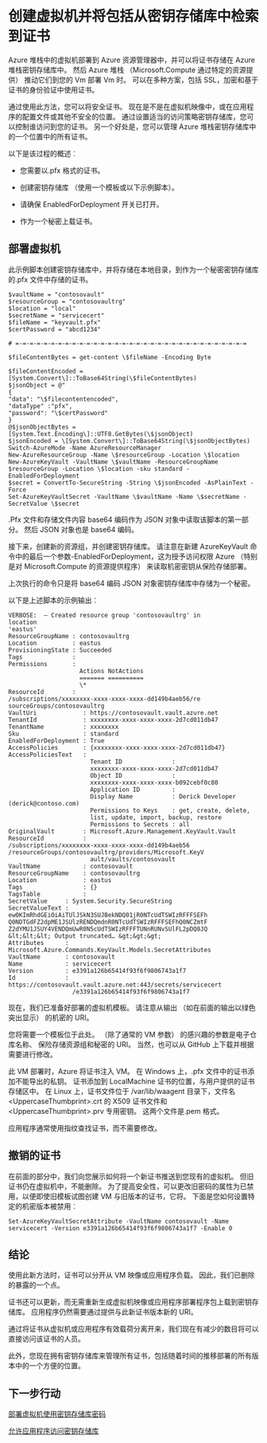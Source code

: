 <properties
    pageTitle="使用证书使用 Azure 堆栈密钥存储库中部署虚拟机 |Microsoft Azure"
    description="了解如何部署一个虚拟机，并注入 Azure 堆栈密钥存储区中的证书"
    services="azure-stack"
    documentationCenter=""
    authors="rlfmendes"
    manager="natmack"
    editor=""/>

<tags
    ms.service="azure-stack"
    ms.workload="na"
    ms.tgt_pltfrm="na"
    ms.devlang="na"
    ms.topic="get-started-article"
    ms.date="09/26/2016"
    ms.author="ricardom"/>

# <a name="create-vms-and-include-certificates-retrieved-from-key-vault"></a>创建虚拟机并将包括从密钥存储库中检索到证书

Azure 堆栈中的虚拟机部署到 Azure 资源管理器中，并可以将证书存储在 Azure 堆栈密钥存储库中。 然后 Azure 堆栈 （Microsoft.Compute 通过特定的资源提供） 推动它们到您的 Vm 部署 Vm 时。 可以在多种方案，包括 SSL，加密和基于证书的身份验证中使用证书。

通过使用此方法，您可以将安全证书。 现在是不是在虚拟机映像中，或在应用程序的配置文件或其他不安全的位置。 通过设置适当的访问策略密钥存储库，您可以控制谁访问到您的证书。 另一个好处是，您可以管理 Azure 堆栈密钥存储库中的一个位置中的所有证书。

以下是该过程的概述︰

-   您需要以.pfx 格式的证书。

-   创建密钥存储库 （使用一个模板或以下示例脚本）。

-   请确保 EnabledForDeployment 开关已打开。

-   作为一个秘密上载证书。

## <a name="deploying-vms"></a>部署虚拟机

此示例脚本创建密钥存储库中，并将存储在本地目录，到作为一个秘密密钥存储库的.pfx 文件中存储的证书。

    $vaultName = "contosovault"
    $resourceGroup = "contosovaultrg"
    $location = "local"
    $secretName = "servicecert"
    $fileName = "keyvault.pfx"
    $certPassword = "abcd1234"

    # =-=-=-=-=-=-=-=-=-=-=-=-=-=-=-=-=-=-=-=-=-=-=-=-=-=-=-=-=-=-=-=-=

    $fileContentBytes = get-content \$fileName -Encoding Byte

    $fileContentEncoded =
    [System.Convert\]::ToBase64String(\$fileContentBytes)
    $jsonObject = @"
    {
    "data": "\$filecontentencoded",
    "dataType" :"pfx",
    "password": "\$certPassword"
    }
    @$jsonObjectBytes = [System.Text.Encoding\]::UTF8.GetBytes(\$jsonObject)
    $jsonEncoded = \[System.Convert\]::ToBase64String(\$jsonObjectBytes)
    Switch-AzureMode -Name AzureResourceManager
    New-AzureResourceGroup -Name \$resourceGroup -Location \$location
    New-AzureKeyVault -VaultName \$vaultName -ResourceGroupName
    $resourceGroup -Location \$location -sku standard -EnabledForDeployment
    $secret = ConvertTo-SecureString -String \$jsonEncoded -AsPlainText -Force
    Set-AzureKeyVaultSecret -VaultName \$vaultName -Name \$secretName -SecretValue \$secret

.Pfx 文件和存储文件内容 base64 编码作为 JSON 对象中读取该脚本的第一部分。 然后 JSON 对象也是 base64 编码。

接下来，创建新的资源组，并创建密钥存储库。 请注意在新建 AzureKeyVault 命令中的最后一个参数-EnabledForDeployment，这为授予访问权限 Azure （特别是对 Microsoft.Compute 的资源提供程序） 来读取机密密钥从保险存储部署。

上次执行的命令只是将 base64 编码 JSON 对象密钥存储库中存储为一个秘密。

以下是上述脚本的示例输出︰

    VERBOSE:  – Created resource group 'contosovaultrg' in
    location
    'eastus'
    ResourceGroupName : contosovaultrg
    Location          : eastus
    ProvisioningState : Succeeded
    Tags              :
    Permissions       :
                        Actions NotActions
                        ======= ==========
                        \*
    ResourceId        :
    /subscriptions/xxxxxxxx-xxxx-xxxx-xxxx-dd149b4aeb56/re
    sourceGroups/contosovaultrg
    VaultUri             : https://contosovault.vault.azure.net
    TenantId             : xxxxxxxx-xxxx-xxxx-xxxx-2d7cd011db47
    TenantName           : xxxxxxxx
    Sku                  : standard
    EnabledForDeployment : True
    AccessPolicies       : {xxxxxxxx-xxxx-xxxx-xxxx-2d7cd011db47}
    AccessPoliciesText   :
                           Tenant ID              :
                           xxxxxxxx-xxxx-xxxx-xxxx-2d7cd011db47
                           Object ID              :
                           xxxxxxxx-xxxx-xxxx-xxxx-b092cebf0c80
                           Application ID         :
                           Display Name           : Derick Developer  (derick@contoso.com)
                           Permissions to Keys    : get, create, delete,
                           list, update, import, backup, restore
                           Permissions to Secrets : all
    OriginalVault        : Microsoft.Azure.Management.KeyVault.Vault
    ResourceId           :
    /subscriptions/xxxxxxxx-xxxx-xxxx-xxxx-dd149b4aeb56                 
    /resourceGroups/contosovaultrg/providers/Microsoft.KeyV
                           ault/vaults/contosovault
    VaultName            : contosovault
    ResourceGroupName    : contosovaultrg
    Location             : eastus
    Tags                 : {}
    TagsTable            :
    SecretValue     : System.Security.SecureString
    SecretValueText :
    ew0KImRhdGEiOiAiTUlJSkN3SUJBekNDQ01jR0NTcUdTSWIzRFFFSEFh
    Q0NDTGdFZ2dpME1JSUlzRENDQmdnR0NTcUdTSWIzRFFFSEFhQ0NCZmtF           
    Z2dYMU1JSUY4VENDQmUwR0N5cUdTSWIzRFFFTUNnRUNvSUlFL2pDQ0JQ
    &lt;&lt;&lt; Output truncated… &gt;&gt;&gt;
    Attributes      :
    Microsoft.Azure.Commands.KeyVault.Models.SecretAttributes
    VaultName       : contosovault
    Name            : servicecert
    Version         : e3391a126b65414f93f6f9806743a1f7
    Id              :
    https://contosovault.vault.azure.net:443/secrets/servicecert
                      /e3391a126b65414f93f6f9806743a1f7

现在，我们已准备好部署的虚拟机模板。 请注意从输出 （如在前面的输出以绿色突出显示） 的机密的 URI。

您将需要一个模板位于此处。 （除了通常的 VM 参数） 的感兴趣的参数是电子仓库名称、 保险存储资源组和秘密的 URI。 当然，也可以从 GitHub 上下载并根据需要进行修改。

此 VM 部署时，Azure 将证书注入 VM。
在 Windows 上，.pfx 文件中的证书添加不能导出的私钥。 证书添加到 LocalMachine 证书的位置，与用户提供的证书存储区中。 在 Linux 上，证书文件位于 /var/lib/waagent 目录下，文件名&lt;UppercaseThumbprint&gt;.crt 的 X509 证书文件和&lt;UppercaseThumbprint&gt;.prv 专用密钥。
这两个文件是.pem 格式。

应用程序通常使用指纹查找证书，而不需要修改。

## <a name="retiring-certificates"></a>撤销的证书


在前面的部分中，我们向您展示如何将一个新证书推送到您现有的虚拟机。 但旧证书仍在虚拟机中，不能删除。 为了提高安全性，可以更改旧密码的属性为已禁用，以便即使旧模板试图创建 VM 与旧版本的证书，它将。 下面是您如何设置特定的机密版本被禁用︰

    Set-AzureKeyVaultSecretAttribute -VaultName contosovault -Name servicecert -Version e3391a126b65414f93f6f9806743a1f7 -Enable 0

## <a name="conclusion"></a>结论


使用此新方法时，证书可以分开从 VM 映像或应用程序负载。 因此，我们已删除的暴露的一个点。

证书还可以更新，而无需重新生成虚拟机映像或应用程序部署程序包上载到密钥存储库。 应用程序仍然需要通过提供与此新证书版本新的 URI。

通过将证书从虚拟机或应用程序有效载荷分离开来，我们现在有减少的数目将可以直接访问该证书的人员。

此外，您现在拥有密钥存储库来管理所有证书，包括随着时间的推移部署的所有版本中的一个方便的位置。

## <a name="next-steps"></a>下一步行动

[部署虚拟机使用密钥存储库密码](azure-stack-kv-deploy-vm-with-secret.md)

[允许应用程序访问密钥存储库](azure-stack-kv-sample-app.md)
